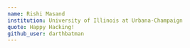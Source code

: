 ```yaml
---
name: Rishi Masand
institution: University of Illinois at Urbana-Champaign
quote: Happy Hacking!
github_user: darthbatman
---
```


